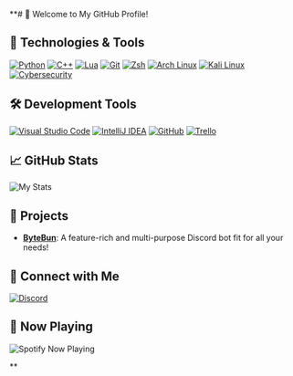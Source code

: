 **# 👋 Welcome to My GitHub Profile!

## 🔧 Technologies & Tools

[![Python](https://img.shields.io/badge/Python-3776AB?logo=python&logoColor=fff)](#)
[![C++](https://img.shields.io/badge/C++-%2300599C.svg?logo=c%2B%2B&logoColor=white)](#)
[![Lua](https://img.shields.io/badge/Lua-%232C2D72.svg?logo=lua&logoColor=white)](#)
[![Git](https://img.shields.io/badge/Git-F05032?logo=git&logoColor=fff)](#)
[![Zsh](https://img.shields.io/badge/Zsh-F15A24?logo=zsh&logoColor=fff)](#)
[![Arch Linux](https://img.shields.io/badge/Arch%20Linux-1793D1?logo=arch-linux&logoColor=fff)](#)
[![Kali Linux](https://img.shields.io/badge/Kali%20Linux-557C94?logo=kalilinux&logoColor=fff)](#)
[![Cybersecurity](https://img.shields.io/badge/Cybersecurity-000?style=flat&logo=cybersecurity)](#)

## 🛠️ Development Tools

[![Visual Studio Code](https://custom-icon-badges.demolab.com/badge/Visual%20Studio%20Code-0078d7.svg?logo=vsc&logoColor=white)](#)
[![IntelliJ IDEA](https://img.shields.io/badge/IntelliJIDEA-000000.svg?logo=intellij-idea&logoColor=white)](#)
[![GitHub](https://img.shields.io/badge/GitHub-%23121011.svg?logo=github&logoColor=white)](#)
[![Trello](https://img.shields.io/badge/Trello-0052CC?logo=trello&logoColor=fff)](#)

## 📈 GitHub Stats

![My Stats](https://github-readme-stats.vercel.app/api?username=yourusername&show_icons=true&hide_border=true&theme=graywhite)

## 🚀 Projects

- [**ByteBun**](https://cherubim.solutions/bytebun): A feature-rich and multi-purpose Discord bot fit for all your needs!

## 🔗 Connect with Me

[![Discord](https://img.shields.io/badge/Discord-%235865F2.svg?&logo=discord&logoColor=white)](#)

## 🎵 Now Playing

![Spotify Now Playing](https://spotify-now-playing-kappa.vercel.app/api/spotify)

**
